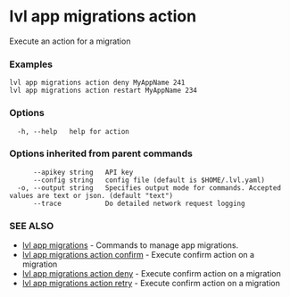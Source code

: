 # lvl app migrations action

Execute an action for a migration

### Examples

```
lvl app migrations action deny MyAppName 241
lvl app migrations action restart MyAppName 234
```

### Options

```
  -h, --help   help for action
```

### Options inherited from parent commands

```
      --apikey string   API key
      --config string   config file (default is $HOME/.lvl.yaml)
  -o, --output string   Specifies output mode for commands. Accepted values are text or json. (default "text")
      --trace           Do detailed network request logging
```

### SEE ALSO

* [lvl app migrations](lvl_app_migrations.md)	 - Commands to manage app migrations.
* [lvl app migrations action confirm](lvl_app_migrations_action_confirm.md)	 - Execute confirm action on a migration
* [lvl app migrations action deny](lvl_app_migrations_action_deny.md)	 - Execute confirm action on a migration
* [lvl app migrations action retry](lvl_app_migrations_action_retry.md)	 - Execute confirm action on a migration

